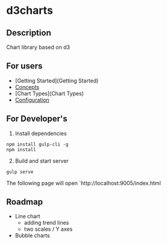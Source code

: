 # d3charts

## Description

Chart library based on d3

## For users

- [Getting Started](Getting Started)
- [Concepts](https://github.com/frnkclsst/d3charts/wiki/Concepts)
- [Chart Types](Chart Types)
- [Configuration](https://github.com/frnkclsst/d3charts/wiki/Configuration)

## For Developer's

1. Install dependencies

 ```
 npm install gulp-cli -g
 npm install
 ```

2. Build and start server

 ```
 gulp serve
 ```

The following page will open `http://localhost:9005/index.html

## Roadmap

* Line chart
  * adding trend lines
  * two scales / Y axes
* Bubble charts
